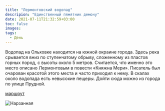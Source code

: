 ```yaml
---
title: "Лермонтовский водопад"
descripion: "Единственный пямятник демону"
date: 2021-07-11T21:32:59+03:00
toc: false
images:
tags:
  - День
---
```


Водопад на Ольховке находится на южной окраине города. Здесь река срывается вниз по ступенчатому обрыву, сложенному из пластов горных пород, с высоты около 5 метров. Считается, что именно это место описано Лермонтовым в повести &laquo;Княжна Мери&raquo;. Писатель был очарован красотой этого места и часто приходил к нему. В скалах около водопада есть невысокие пещеры. Дойти сюда можно из города по улице Прудной.


[маршрут](https://goo.gl/maps/1EkwhKx9nDzAXjv98)

![Нарзанная](/img/lermontovskiy-vodopad-700x482.jpg)
